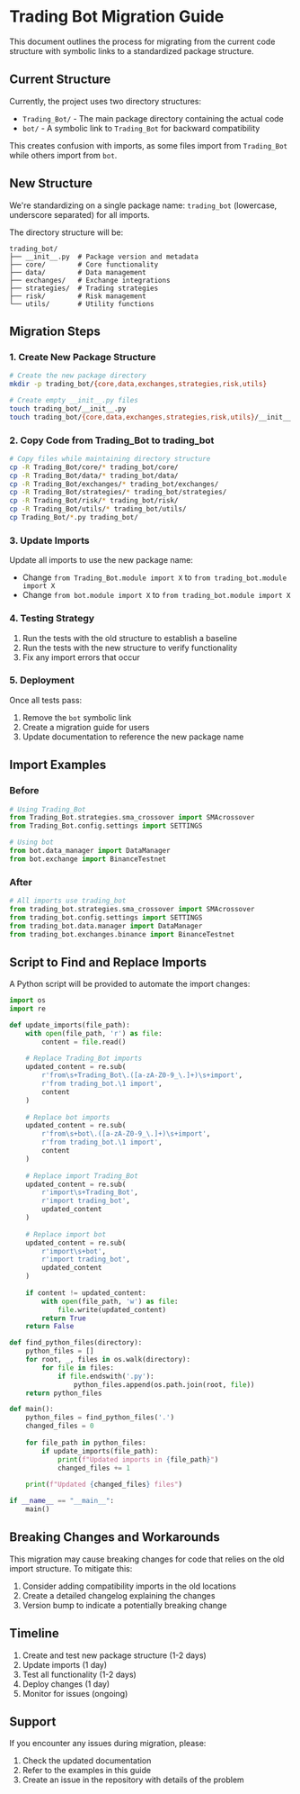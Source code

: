 # Trading Bot Migration Guide

This document outlines the process for migrating from the current code structure with symbolic links to a standardized package structure.

## Current Structure

Currently, the project uses two directory structures:
- `Trading_Bot/` - The main package directory containing the actual code
- `bot/` - A symbolic link to `Trading_Bot` for backward compatibility

This creates confusion with imports, as some files import from `Trading_Bot` while others import from `bot`.

## New Structure

We're standardizing on a single package name: `trading_bot` (lowercase, underscore separated) for all imports.

The directory structure will be:
```
trading_bot/
├── __init__.py  # Package version and metadata
├── core/        # Core functionality
├── data/        # Data management
├── exchanges/   # Exchange integrations
├── strategies/  # Trading strategies
├── risk/        # Risk management
└── utils/       # Utility functions
```

## Migration Steps

### 1. Create New Package Structure

```bash
# Create the new package directory
mkdir -p trading_bot/{core,data,exchanges,strategies,risk,utils}

# Create empty __init__.py files
touch trading_bot/__init__.py
touch trading_bot/{core,data,exchanges,strategies,risk,utils}/__init__.py
```

### 2. Copy Code from Trading_Bot to trading_bot

```bash
# Copy files while maintaining directory structure
cp -R Trading_Bot/core/* trading_bot/core/
cp -R Trading_Bot/data/* trading_bot/data/
cp -R Trading_Bot/exchanges/* trading_bot/exchanges/
cp -R Trading_Bot/strategies/* trading_bot/strategies/
cp -R Trading_Bot/risk/* trading_bot/risk/
cp -R Trading_Bot/utils/* trading_bot/utils/
cp Trading_Bot/*.py trading_bot/
```

### 3. Update Imports

Update all imports to use the new package name:

- Change `from Trading_Bot.module import X` to `from trading_bot.module import X`
- Change `from bot.module import X` to `from trading_bot.module import X`

### 4. Testing Strategy

1. Run the tests with the old structure to establish a baseline
2. Run the tests with the new structure to verify functionality
3. Fix any import errors that occur

### 5. Deployment

Once all tests pass:

1. Remove the `bot` symbolic link
2. Create a migration guide for users
3. Update documentation to reference the new package name

## Import Examples

### Before

```python
# Using Trading_Bot
from Trading_Bot.strategies.sma_crossover import SMAcrossover
from Trading_Bot.config.settings import SETTINGS

# Using bot
from bot.data_manager import DataManager
from bot.exchange import BinanceTestnet
```

### After

```python
# All imports use trading_bot
from trading_bot.strategies.sma_crossover import SMAcrossover
from trading_bot.config.settings import SETTINGS
from trading_bot.data.manager import DataManager
from trading_bot.exchanges.binance import BinanceTestnet
```

## Script to Find and Replace Imports

A Python script will be provided to automate the import changes:

```python
import os
import re

def update_imports(file_path):
    with open(file_path, 'r') as file:
        content = file.read()
    
    # Replace Trading_Bot imports
    updated_content = re.sub(
        r'from\s+Trading_Bot\.([a-zA-Z0-9_\.]+)\s+import', 
        r'from trading_bot.\1 import', 
        content
    )
    
    # Replace bot imports
    updated_content = re.sub(
        r'from\s+bot\.([a-zA-Z0-9_\.]+)\s+import', 
        r'from trading_bot.\1 import', 
        content
    )
    
    # Replace import Trading_Bot
    updated_content = re.sub(
        r'import\s+Trading_Bot', 
        r'import trading_bot', 
        updated_content
    )
    
    # Replace import bot
    updated_content = re.sub(
        r'import\s+bot', 
        r'import trading_bot', 
        updated_content
    )
    
    if content != updated_content:
        with open(file_path, 'w') as file:
            file.write(updated_content)
        return True
    return False

def find_python_files(directory):
    python_files = []
    for root, _, files in os.walk(directory):
        for file in files:
            if file.endswith('.py'):
                python_files.append(os.path.join(root, file))
    return python_files

def main():
    python_files = find_python_files('.')
    changed_files = 0
    
    for file_path in python_files:
        if update_imports(file_path):
            print(f"Updated imports in {file_path}")
            changed_files += 1
    
    print(f"Updated {changed_files} files")

if __name__ == "__main__":
    main()
```

## Breaking Changes and Workarounds

This migration may cause breaking changes for code that relies on the old import structure. To mitigate this:

1. Consider adding compatibility imports in the old locations
2. Create a detailed changelog explaining the changes
3. Version bump to indicate a potentially breaking change

## Timeline

1. Create and test new package structure (1-2 days)
2. Update imports (1 day)
3. Test all functionality (1-2 days)
4. Deploy changes (1 day)
5. Monitor for issues (ongoing)

## Support

If you encounter any issues during migration, please:
1. Check the updated documentation
2. Refer to the examples in this guide
3. Create an issue in the repository with details of the problem 